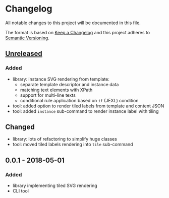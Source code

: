 # Changelog

All notable changes to this project will be documented in this file.

The format is based on [Keep a Changelog](http://keepachangelog.com/en/1.0.0/)
and this project adheres to [Semantic Versioning](http://semver.org/spec/v2.0.0.html).

## [Unreleased]
### Added
- library: instance SVG rendering from template:
    - separate template descriptor and instance data
    - matching text elements with XPath
    - support for multi-line texts
    - conditional rule application based on `if` (JEXL) condition
- tool: added option to render tiled labels from template and content JSON
- tool: added `instance` sub-command to render instance label with tiling

## Changed
- library: lots of refactoring to simplify huge classes
- tool: moved tiled labels rendering into `tile` sub-command

## 0.0.1 - 2018-05-01
### Added
- library implementing tiled SVG rendering
- CLI tool

[Unreleased]: https://github.com/kravemir/svg-labels/compare/0.1.0...master
